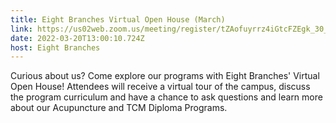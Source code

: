 ```yaml
---
title: Eight Branches Virtual Open House (March)
link: https://us02web.zoom.us/meeting/register/tZAofuyrrz4iGtcFZEgk_30_EULRYi1Cq2md
date: 2022-03-20T13:00:10.724Z
host: Eight Branches
---
```

Curious about us? Come explore our programs with Eight Branches' Virtual Open House! Attendees will receive a virtual tour of the campus, discuss the program curriculum and have a chance to ask questions and learn more about our Acupuncture and TCM Diploma Programs.